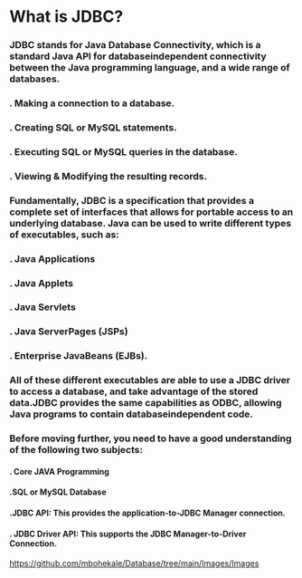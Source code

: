 # What is JDBC?
### JDBC stands for Java Database Connectivity, which is a standard Java API for databaseindependent connectivity between the Java programming language, and a wide range of databases.
### . Making a connection to a database.
### . Creating SQL or MySQL statements.
### . Executing SQL or MySQL queries in the database.
### . Viewing & Modifying the resulting records.
### Fundamentally, JDBC is a specification that provides a complete set of interfaces that allows for portable access to an underlying database. Java can be used to write different types of executables, such as:
### . Java Applications
### . Java Applets
### . Java Servlets
### . Java ServerPages (JSPs)
### . Enterprise JavaBeans (EJBs).
### All of these different executables are able to use a JDBC driver to access a database, and take advantage of the stored data.JDBC provides the same capabilities as ODBC, allowing Java programs to contain databaseindependent code.
### Before moving further, you need to have a good understanding of the following two subjects:
#### . Core JAVA Programming
#### .SQL or MySQL Database
#### .JDBC API: This provides the application-to-JDBC Manager connection.
#### . JDBC Driver API: This supports the JDBC Manager-to-Driver Connection.
https://github.com/mbohekale/Database/tree/main/Images/Images












